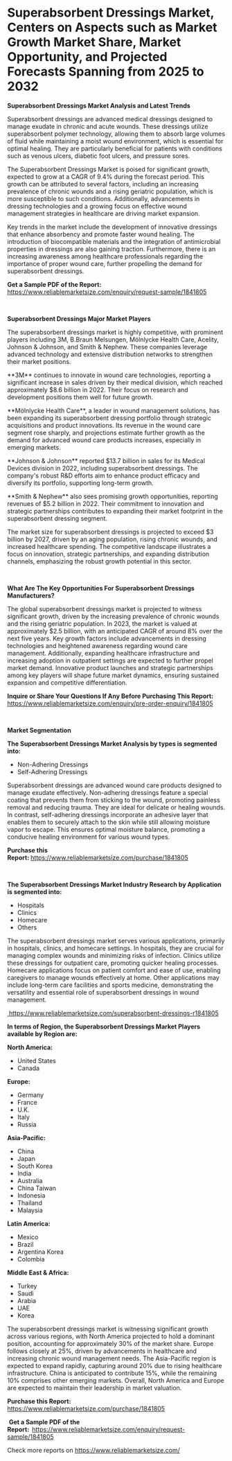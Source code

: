 <p><h1>Superabsorbent Dressings Market, Centers on Aspects such as Market Growth Market Share, Market Opportunity, and Projected Forecasts Spanning from 2025 to 2032</h1></p><p><strong>Superabsorbent Dressings Market Analysis and Latest Trends</strong></p>
<p><p>Superabsorbent dressings are advanced medical dressings designed to manage exudate in chronic and acute wounds. These dressings utilize superabsorbent polymer technology, allowing them to absorb large volumes of fluid while maintaining a moist wound environment, which is essential for optimal healing. They are particularly beneficial for patients with conditions such as venous ulcers, diabetic foot ulcers, and pressure sores.</p><p>The Superabsorbent Dressings Market is poised for significant growth, expected to grow at a CAGR of 9.4% during the forecast period. This growth can be attributed to several factors, including an increasing prevalence of chronic wounds and a rising geriatric population, which is more susceptible to such conditions. Additionally, advancements in dressing technologies and a growing focus on effective wound management strategies in healthcare are driving market expansion.</p><p>Key trends in the market include the development of innovative dressings that enhance absorbency and promote faster wound healing. The introduction of biocompatible materials and the integration of antimicrobial properties in dressings are also gaining traction. Furthermore, there is an increasing awareness among healthcare professionals regarding the importance of proper wound care, further propelling the demand for superabsorbent dressings.</p></p>
<p><strong>Get a Sample PDF of the Report:&nbsp;</strong> <a href="https://www.reliablemarketsize.com/enquiry/request-sample/1841805?utm_campaign=3574&utm_medium=2&utm_source=Github&utm_content=ia&utm_term=26032025&utm_id=superabsorbent-dressings">https://www.reliablemarketsize.com/enquiry/request-sample/1841805</a></p>
<p>&nbsp;</p>
<p><strong>Superabsorbent Dressings Major Market Players</strong></p>
<p><p>The superabsorbent dressings market is highly competitive, with prominent players including 3M, B.Braun Melsungen, Mölnlycke Health Care, Acelity, Johnson & Johnson, and Smith & Nephew. These companies leverage advanced technology and extensive distribution networks to strengthen their market positions.</p><p>**3M** continues to innovate in wound care technologies, reporting a significant increase in sales driven by their medical division, which reached approximately $8.6 billion in 2022. Their focus on research and development positions them well for future growth.</p><p>**Mölnlycke Health Care**, a leader in wound management solutions, has been expanding its superabsorbent dressing portfolio through strategic acquisitions and product innovations. Its revenue in the wound care segment rose sharply, and projections estimate further growth as the demand for advanced wound care products increases, especially in emerging markets.</p><p>**Johnson & Johnson** reported $13.7 billion in sales for its Medical Devices division in 2022, including superabsorbent dressings. The company's robust R&D efforts aim to enhance product efficacy and diversify its portfolio, supporting long-term growth.</p><p>**Smith & Nephew** also sees promising growth opportunities, reporting revenues of $5.2 billion in 2022. Their commitment to innovation and strategic partnerships contributes to expanding their market footprint in the superabsorbent dressing segment.</p><p>The market size for superabsorbent dressings is projected to exceed $3 billion by 2027, driven by an aging population, rising chronic wounds, and increased healthcare spending. The competitive landscape illustrates a focus on innovation, strategic partnerships, and expanding distribution channels, emphasizing the robust growth potential in this sector.</p></p>
<p>&nbsp;</p>
<p><strong>What Are The Key Opportunities For Superabsorbent Dressings Manufacturers?</strong></p>
<p><p>The global superabsorbent dressings market is projected to witness significant growth, driven by the increasing prevalence of chronic wounds and the rising geriatric population. In 2023, the market is valued at approximately $2.5 billion, with an anticipated CAGR of around 8% over the next five years. Key growth factors include advancements in dressing technologies and heightened awareness regarding wound care management. Additionally, expanding healthcare infrastructure and increasing adoption in outpatient settings are expected to further propel market demand. Innovative product launches and strategic partnerships among key players will shape future market dynamics, ensuring sustained expansion and competitive differentiation.</p></p>
<p><strong>Inquire or Share Your Questions If Any Before Purchasing This Report:</strong> <a href="https://www.reliablemarketsize.com/enquiry/pre-order-enquiry/1841805?utm_campaign=3574&utm_medium=2&utm_source=Github&utm_content=ia&utm_term=26032025&utm_id=superabsorbent-dressings">https://www.reliablemarketsize.com/enquiry/pre-order-enquiry/1841805</a></p>
<p>&nbsp;</p>
<p><strong>Market Segmentation</strong></p>
<p><strong>The Superabsorbent Dressings Market Analysis by types is segmented into:</strong></p>
<p><ul><li>Non-Adhering Dressings</li><li>Self-Adhering Dressings</li></ul></p>
<p><p>Superabsorbent dressings are advanced wound care products designed to manage exudate effectively. Non-adhering dressings feature a special coating that prevents them from sticking to the wound, promoting painless removal and reducing trauma. They are ideal for delicate or healing wounds. In contrast, self-adhering dressings incorporate an adhesive layer that enables them to securely attach to the skin while still allowing moisture vapor to escape. This ensures optimal moisture balance, promoting a conducive healing environment for various wound types.</p></p>
<p><strong>Purchase this Report:&nbsp;</strong><a href="https://www.reliablemarketsize.com/purchase/1841805?utm_campaign=3574&utm_medium=2&utm_source=Github&utm_content=ia&utm_term=26032025&utm_id=superabsorbent-dressings">https://www.reliablemarketsize.com/purchase/1841805</a></p>
<p>&nbsp;</p>
<p><strong>The Superabsorbent Dressings Market Industry Research by Application is segmented into:</strong></p>
<p><ul><li>Hospitals</li><li>Clinics</li><li>Homecare</li><li>Others</li></ul></p>
<p><p>The superabsorbent dressings market serves various applications, primarily in hospitals, clinics, and homecare settings. In hospitals, they are crucial for managing complex wounds and minimizing risks of infection. Clinics utilize these dressings for outpatient care, promoting quicker healing processes. Homecare applications focus on patient comfort and ease of use, enabling caregivers to manage wounds effectively at home. Other applications may include long-term care facilities and sports medicine, demonstrating the versatility and essential role of superabsorbent dressings in wound management.</p></p>
<p><a href="https://www.reliablemarketsize.com/superabsorbent-dressings-r1841805?utm_campaign=3574&utm_medium=2&utm_source=Github&utm_content=ia&utm_term=26032025&utm_id=superabsorbent-dressings">&nbsp;https://www.reliablemarketsize.com/superabsorbent-dressings-r1841805</a></p>
<p><strong>In terms of Region, the Superabsorbent Dressings Market Players available by Region are:</strong></p>
<p>
    <p> <strong> North America: </strong>
        <ul>
            <li>United States</li>
            <li>Canada</li>
        </ul>
        </p> 
    <p> <strong> Europe: </strong>
        <ul>
            <li>Germany</li>
            <li>France</li>
            <li>U.K.</li>
            <li>Italy</li>
            <li>Russia</li>
        </ul>
        </p> 
    <p> <strong> Asia-Pacific: </strong>
        <ul>
            <li>China</li>
            <li>Japan</li>
            <li>South Korea</li>
            <li>India</li>
            <li>Australia</li>
            <li>China Taiwan</li>
            <li>Indonesia</li>
            <li>Thailand</li>
            <li>Malaysia</li>
        </ul>
        </p> 
    <p> <strong> Latin America: </strong>
        <ul>
            <li>Mexico</li>
            <li>Brazil</li>
            <li>Argentina Korea</li>
            <li>Colombia</li>
        </ul>
        </p> 
    <p> <strong> Middle East & Africa: </strong>
        <ul>
            <li>Turkey</li>
            <li>Saudi</li>
            <li>Arabia</li>
            <li>UAE</li>
            <li>Korea</li>
        </ul>
    </p>
    </p>
<p><p>The superabsorbent dressings market is witnessing significant growth across various regions, with North America projected to hold a dominant position, accounting for approximately 30% of the market share. Europe follows closely at 25%, driven by advancements in healthcare and increasing chronic wound management needs. The Asia-Pacific region is expected to expand rapidly, capturing around 20% due to rising healthcare infrastructure. China is anticipated to contribute 15%, while the remaining 10% comprises other emerging markets. Overall, North America and Europe are expected to maintain their leadership in market valuation.</p></p>
<p><strong>Purchase this Report: </strong><a href="https://www.reliablemarketsize.com/purchase/1841805?utm_campaign=3574&utm_medium=2&utm_source=Github&utm_content=ia&utm_term=26032025&utm_id=superabsorbent-dressings">https://www.reliablemarketsize.com/purchase/1841805</a></p>
<p>&nbsp;<strong>Get a Sample PDF of the Report:&nbsp;&nbsp;</strong><a href="https://www.reliablemarketsize.com/enquiry/request-sample/1841805?utm_campaign=3574&utm_medium=2&utm_source=Github&utm_content=ia&utm_term=26032025&utm_id=superabsorbent-dressings">https://www.reliablemarketsize.com/enquiry/request-sample/1841805</a></p>
<p><strong></strong></p>
<p>Check more reports on <a href="https://www.reliablemarketsize.com/?utm_campaign=3574&utm_medium=2&utm_source=Github&utm_content=ia&utm_term=26032025&utm_id=superabsorbent-dressings">https://www.reliablemarketsize.com/</a></p>